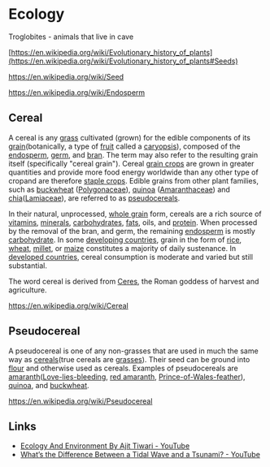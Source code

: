 # Ecology

Troglobites - animals that live in cave

[https://en.wikipedia.org/wiki/Evolutionary_history_of_plants](https://en.wikipedia.org/wiki/Evolutionary_history_of_plants#Seeds)

<https://en.wikipedia.org/wiki/Seed>

<https://en.wikipedia.org/wiki/Endosperm>

## Cereal

A cereal is any [grass](https://en.wikipedia.org/wiki/Poaceae) cultivated (grown) for the edible components of its [grain](https://en.wikipedia.org/wiki/Grain)(botanically, a type of [fruit](https://en.wikipedia.org/wiki/Fruit) called a [caryopsis](https://en.wikipedia.org/wiki/Caryopsis)), composed of the [endosperm](https://en.wikipedia.org/wiki/Endosperm), [germ](https://en.wikipedia.org/wiki/Cereal_germ), and [bran](https://en.wikipedia.org/wiki/Bran). The term may also refer to the resulting grain itself (specifically "cereal grain"). Cereal [grain crops](https://en.wikipedia.org/wiki/Food_grain) are grown in greater quantities and provide more food energy worldwide than any other type of cropand are therefore [staple crops](https://en.wikipedia.org/wiki/Staple_food). Edible grains from other plant families, such as [buckwheat](https://en.wikipedia.org/wiki/Buckwheat) ([Polygonaceae](https://en.wikipedia.org/wiki/Polygonaceae)), [quinoa](https://en.wikipedia.org/wiki/Quinoa) ([Amaranthaceae](https://en.wikipedia.org/wiki/Amaranthaceae)) and [chia](https://en.wikipedia.org/wiki/Salvia_hispanica)([Lamiaceae](https://en.wikipedia.org/wiki/Lamiaceae)), are referred to as [pseudocereals](https://en.wikipedia.org/wiki/Pseudocereal).

In their natural, unprocessed, [whole grain](https://en.wikipedia.org/wiki/Whole_grain) form, cereals are a rich source of [vitamins](https://en.wikipedia.org/wiki/Vitamin), [minerals](https://en.wikipedia.org/wiki/Dietary_mineral), [carbohydrates](https://en.wikipedia.org/wiki/Carbohydrate), [fats](https://en.wikipedia.org/wiki/Fat), oils, and [protein](https://en.wikipedia.org/wiki/Protein_(nutrient)). When processed by the removal of the bran, and germ, the remaining [endosperm](https://en.wikipedia.org/wiki/Endosperm) is mostly [carbohydrate](https://en.wikipedia.org/wiki/Carbohydrate). In some [developing countries](https://en.wikipedia.org/wiki/Developing_country), grain in the form of [rice](https://en.wikipedia.org/wiki/Rice), [wheat](https://en.wikipedia.org/wiki/Wheat), [millet](https://en.wikipedia.org/wiki/Millet), or [maize](https://en.wikipedia.org/wiki/Maize) constitutes a majority of daily sustenance. In [developed countries](https://en.wikipedia.org/wiki/Developed_country), cereal consumption is moderate and varied but still substantial.

The word cereal is derived from [Ceres](https://en.wikipedia.org/wiki/Ceres_(Roman_mythology)), the Roman goddess of harvest and agriculture.

<https://en.wikipedia.org/wiki/Cereal>

## Pseudocereal

A pseudocereal is one of any non-grasses that are used in much the same way as [cereals](https://en.wikipedia.org/wiki/Cereal)(true cereals are [grasses](https://en.wikipedia.org/wiki/Grasses)). Their seed can be ground into [flour](https://en.wikipedia.org/wiki/Flour) and otherwise used as cereals. Examples of pseudocereals are [amaranth](https://en.wikipedia.org/wiki/Amaranth_grain)([Love-lies-bleeding](https://en.wikipedia.org/wiki/Love-lies-bleeding_(plant)), [red amaranth](https://en.wikipedia.org/wiki/Red_amaranth), [Prince-of-Wales-feather](https://en.wikipedia.org/wiki/Prince-of-Wales-feather)), [quinoa](https://en.wikipedia.org/wiki/Quinoa), and [buckwheat](https://en.wikipedia.org/wiki/Buckwheat).

<https://en.wikipedia.org/wiki/Pseudocereal>

## Links

- [Ecology And Environment By Ajit Tiwari - YouTube](https://www.youtube.com/playlist?list=PLwYR7WJw1-QUruUDeeTn3vT3NxLyPnuWq)
- [What’s the Difference Between a Tidal Wave and a Tsunami? - YouTube](https://www.youtube.com/watch?v=YcBXlmlwB8c)
